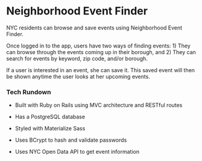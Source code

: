 # Neighborhood Event Finder

NYC residents can browse and save events using Neighborhood Event Finder.

Once logged in to the app, users have two ways of finding events: 1) They can browse through the events coming up in their borough, and 2) They can search for events by keyword, zip code, and/or borough.

If a user is interested in an event, she can save it. This saved event will then be shown anytime the user looks at her upcoming events.

### Tech Rundown

* Built with Ruby on Rails using MVC architecture and RESTful routes

* Has a PostgreSQL database

* Styled with Materialize Sass

* Uses BCrypt to hash and validate passwords

* Uses NYC Open Data API to get event information
